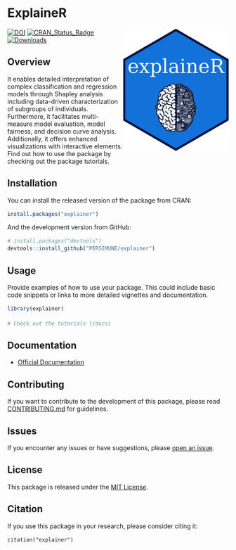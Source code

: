 # ExplaineR

<img src="man/figures/logo.png" align="right" />

[![DOI](https://zenodo.org/badge/DOI/10.5281/zenodo.10201287.svg)](https://doi.org/10.5281/zenodo.10201287)
[![CRAN_Status_Badge](http://www.r-pkg.org/badges/version/explainer)](https://cran.r-project.org/package=explainer)
[![Downloads](http://cranlogs.r-pkg.org/badges/explainer)](https://cran.r-project.org/package=explainer)

## Overview

It enables detailed interpretation of complex classification and regression models through Shapley analysis including data-driven characterization of subgroups of individuals. Furthermore, it facilitates multi-measure model evaluation, model fairness, and decision curve analysis. Additionally, it offers enhanced visualizations with interactive elements. Find out how to use the package by checking out the package tutorials.

## Installation

You can install the released version of the package from CRAN:

```R
install.packages("explainer")
```

And the development version from GitHub:

```R
# install.packages("devtools")
devtools::install_github("PERSIMUNE/explainer")
```

## Usage

Provide examples of how to use your package. This could include basic code snippets or links to more detailed vignettes and documentation.

```R
library(explainer)

# Check out the tutorials (/docs)

```

## Documentation

- [Official Documentation](https://persimune.github.io/explainer/)


## Contributing

If you want to contribute to the development of this package, please read [CONTRIBUTING.md](https://github.com/PERSIMUNE/explainer/blob/main/github/CONTRIBUTING.md) for guidelines.

## Issues

If you encounter any issues or have suggestions, please [open an issue](https://github.com/PERSIMUNE/explainer/issues).

## License

This package is released under the [MIT License](https://github.com/PERSIMUNE/explainer/blob/main/LICENSE.md).

## Citation

If you use this package in your research, please consider citing it:

```
citation("explainer")
```
